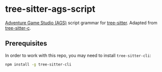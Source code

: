 # tree-sitter-ags-script

[Adventure Game Studio (AGS)](https://adventuregamestudio.co.uk) script grammar for [tree-sitter](https://github.com/tree-sitter/tree-sitter). Adapted from [tree-sitter-c](https://github.com/tree-sitter/tree-sitter-c).

## Prerequisites

In order to work with this repo, you may need to install `tree-sitter-cli`:

```sh
npm install -g tree-sitter-cli
```
